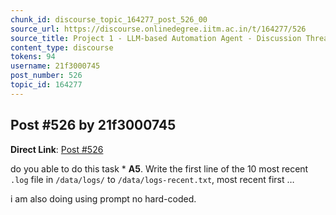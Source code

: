 ```yaml
---
chunk_id: discourse_topic_164277_post_526_00
source_url: https://discourse.onlinedegree.iitm.ac.in/t/164277/526
source_title: Project 1 - LLM-based Automation Agent - Discussion Thread [TDS Jan 2025]
content_type: discourse
tokens: 94
username: 21f3000745
post_number: 526
topic_id: 164277
---
```


## Post #526 by 21f3000745

**Direct Link**: [Post #526](https://discourse.onlinedegree.iitm.ac.in/t/164277/526)

do you able to do this task * **A5**. Write the first line of the 10 most recent `.log` file in `/data/logs/` to `/data/logs-recent.txt`, most recent first …

i am also doing using prompt no hard-coded.
